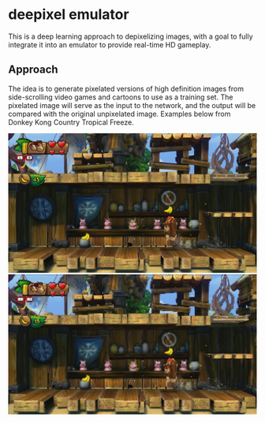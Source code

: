 # deepixel emulator

This is a deep learning approach to depixelizing images, with a goal to fully integrate
it into an emulator to provide real-time HD gameplay.

## Approach
The idea is to generate pixelated versions of high definition images from side-scrolling video
games and cartoons to use as a training set. The pixelated image will serve as the input to the
network, and the output will be compared with the original unpixelated image. Examples below
from Donkey Kong Country Tropical Freeze.

![alt tag](https://github.com/cameronfabbri/deepixel/blob/master/images/output-original.png?raw=true)
![alt tag](https://github.com/cameronfabbri/deepixel/blob/master/images/output-6.png?raw=true)


